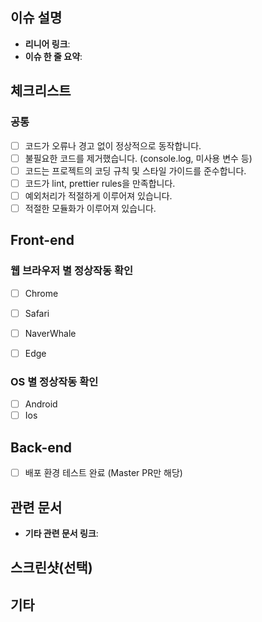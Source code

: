## 이슈 설명 
- **리니어 링크**: 
- **이슈 한 줄 요약**: 
<!-- 작업한 내용에 대해서 자유 양식으로 설명해주세요  -->

## 체크리스트

<!-- 필수 체크리스트와 함께 테스크에 맞는 새로운 체크리스트를 추가해주세요   -->

### 공통
- [ ] 코드가 오류나 경고 없이 정상적으로 동작합니다.
- [ ] 불필요한 코드를 제거했습니다. (console.log, 미사용 변수 등)
- [ ] 코드는 프로젝트의 코딩 규칙 및 스타일 가이드를 준수합니다.
- [ ] 코드가 lint, prettier rules을 만족합니다. 
- [ ] 예외처리가 적절하게 이루어져 있습니다.
- [ ] 적절한 모듈화가 이루어져 있습니다. 

## Front-end

### 웹 브라우저 별 정상작동 확인

- [ ] Chrome
- [ ] Safari
- [ ] NaverWhale
- [ ] Edge


### OS 별 정상작동 확인

- [ ] Android
- [ ] Ios

## Back-end
- [ ] 배포 환경 테스트 완료 (Master PR만 해당)

## 관련 문서

<!-- 관련 문서의 링크를 첨부해주세요  -->

- **기타 관련 문서 링크**:


## 스크린샷(선택)

<!-- (Optional) 구현된 화면 혹은 관련 스크린샷을 첨부해주세요  -->

## 기타

<!-- 추가적으로 필요한 설명이나 문서 링크, 참고해야 할 사항을 작성해주세요 -->
